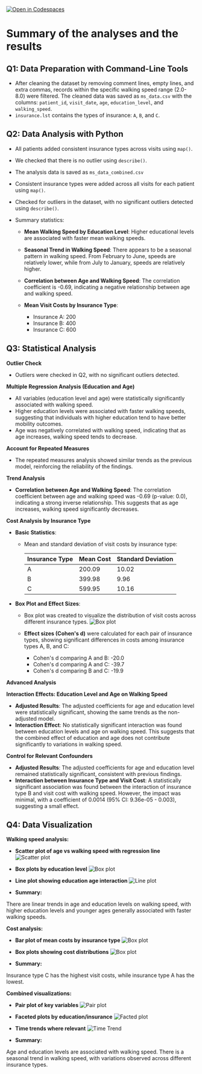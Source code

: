 [![Open in Codespaces](https://classroom.github.com/assets/launch-codespace-2972f46106e565e64193e422d61a12cf1da4916b45550586e14ef0a7c637dd04.svg)](https://classroom.github.com/open-in-codespaces?assignment_repo_id=16995053)

# Summary of the analyses and the results

## **Q1: Data Preparation with Command-Line Tools**

- After cleaning the dataset by removing comment lines, empty lines, and extra commas, records within the specific walking speed range (2.0-8.0) were filtered. The cleaned data was saved as `ms_data.csv` with the columns: `patient_id`, `visit_date`, `age`, `education_level`, and `walking_speed`.
- `insurance.lst` contains the types of insurance: `A`, `B`, and `C`.

## **Q2: Data Analysis with Python**

- All patients added consistent insurance types across visits using `map()`.
- We checked that there is no outlier using `describe()`.
- The analysis data is saved as `ms_data_combined.csv`

- Consistent insurance types were added across all visits for each patient using `map()`.
- Checked for outliers in the dataset, with no significant outliers detected using `describe()`.
- Summary statistics:

    - **Mean Walking Speed by Education Level**: Higher educational levels are associated with faster mean walking speeds.

    - **Seasonal Trend in Walking Speed**: There appears to be a seasonal pattern in walking speed. From February to June, speeds are relatively lower, while from July to January, speeds are relatively higher.

    - **Correlation between Age and Walking Speed**: The correlation coefficient is -0.69, indicating a negative relationship between age and walking speed.

    - **Mean Visit Costs by Insurance Type**:
        - Insurance A: 200
        - Insurance B: 400
        - Insurance C: 600
 

## **Q3: Statistical Analysis**

**Outlier Check**
- Outliers were checked in Q2, with no significant outliers detected.

**Multiple Regression Analysis (Education and Age)**
- All variables (education level and age) were statistically significantly associated with walking speed.
- Higher education levels were associated with faster walking speeds, suggesting that individuals with higher education tend to have better mobility outcomes.
- Age was negatively correlated with walking speed, indicating that as age increases, walking speed tends to decrease.

**Account for Repeated Measures**
- The repeated measures analysis showed similar trends as the previous model, reinforcing the reliability of the findings.

**Trend Analysis**
- **Correlation between Age and Walking Speed**: The correlation coefficient between age and walking speed was -0.69 (p-value: 0.0), indicating a strong inverse relationship. This suggests that as age increases, walking speed significantly decreases.

**Cost Analysis by Insurance Type**
- **Basic Statistics**:
  - Mean and standard deviation of visit costs by insurance type:
  
    | Insurance Type | Mean Cost | Standard Deviation |
    |----------------|-----------|--------------------|
    | A              | 200.09    | 10.02             |
    | B              | 399.98    | 9.96              |
    | C              | 599.95    | 10.16             |

- **Box Plot and Effect Sizes**:
  - Box plot was created to visualize the distribution of visit costs across different insurance types.
  ![Box plot](Figure_1.png)

  - **Effect sizes (Cohen's d)** were calculated for each pair of insurance types, showing significant differences in costs among insurance types A, B, and C:
    - Cohen's d comparing A and B: -20.0
    - Cohen's d comparing A and C: -39.7
    - Cohen's d comparing B and C: -19.9

**Advanced Analysis**

**Interaction Effects: Education Level and Age on Walking Speed**
- **Adjusted Results**: The adjusted coefficients for age and education level were statistically significant, showing the same trends as the non-adjusted model.
- **Interaction Effect**: No statistically significant interaction was found between education levels and age on walking speed. This suggests that the combined effect of education and age does not contribute significantly to variations in walking speed.

**Control for Relevant Confounders**
- **Adjusted Results**: The adjusted coefficients for age and education level remained statistically significant, consistent with previous findings.
- **Interaction between Insurance Type and Visit Cost**: A statistically significant association was found between the interaction of insurance type B and visit cost with walking speed. However, the impact was minimal, with a coefficient of 0.0014 (95% CI: 9.36e-05 - 0.003), suggesting a small effect.


## **Q4: Data Visualization**
**Walking speed analysis:**
- **Scatter plot of age vs walking speed with regression line**
![Scatter plot](Figure_2.png)

- **Box plots by education level**
![Box plot](Figure_3.png)

- **Line plot showing education age interaction**
![Line plot](Figure_4.png)

- **Summary:** 

There are linear trends in age and education levels on walking speed, with higher education levels and younger ages generally associated with faster walking speeds.


**Cost analysis:**
- **Bar plot of mean costs by insurance type**
![Box plot](Figure_5.png)

- **Box plots showing cost distributions**
![Box plot](Figure_6.png)

- **Summary:**

Insurance type C has the highest visit costs, while insurance type A has the lowest.


**Combined visualizations:**
- **Pair plot of key variables**
![Pair plot](Figure_7.png)

- **Faceted plots by education/insurance**
![Facted plot](Figure_8.png)

- **Time trends where relevant**
![Time Trend](Figure_9.png)

- **Summary:**

Age and education levels are associated with walking speed. There is a seasonal trend in walking speed, with variations observed across different insurance types.
